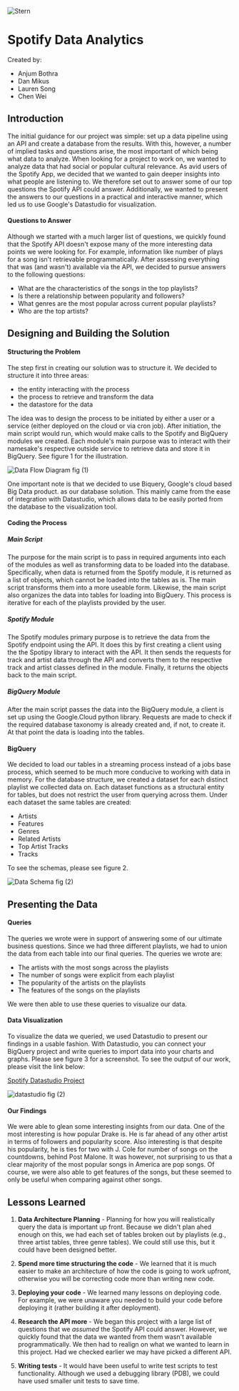 ![Stern](/assets/stern.png)

# Spotify Data Analytics

Created by:
* Anjum Bothra
* Dan Mikus
* Lauren Song
* Chen Wei

## Introduction

The initial guidance for our project was simple: set up a data pipeline using an API and create a database from the results. With this, however, a number of implied tasks and questions arise, the most important of which being what data to analyze. When looking for a project to work on, we wanted to analyze data that had social or popular cultural relevance. As avid users of the Spotify App, we decided that we wanted to gain deeper insights into what people are listening to. We therefore set out to answer some of our top questions the Spotify API could answer. Additionally, we wanted to present the answers to our questions in a practical and interactive manner, which led us to use Google's Datastudio for visualization.

#### Questions to Answer

Although we started with a much larger list of questions, we quickly found that the Spotify API doesn't expose many of the more interesting data points we were looking for. For example, information like number of plays for a song isn't retrievable programmatically. After assessing everything that was (and wasn't) available via the API, we decided to pursue answers to the following questions:

* What are the characteristics of the songs in the top playlists?
* Is there a relationship between popularity and followers?
* What genres are the most popular across current popular playlists?
* Who are the top artists?

## Designing and Building the Solution
#### Structuring the Problem

The step first in creating our solution was to structure it. We decided to structure it into three areas:
* the entity interacting with the process
* the process to retrieve and transform the data
* the datastore for the data

The idea was to design the process to be initiated by either a user or a service (either deployed on the cloud or via cron job). After initiation, the main script would run, which would make calls to the Spotify and BigQuery modules we created. Each module's main purpose was to interact with their namesake's respective outside service to retrieve data and store it in BigQuery. See figure 1 for the illustration.

![Data Flow Diagram](/assets/data_flow_diagram.png)
fig (1)

One important note is that we decided to use Biquery, Google's cloud based Big Data product. as our database solution. This mainly came from the ease of integration with Datastudio, which allows data to be easily ported from the database to the visualization tool.

#### Coding the Process
##### Main Script
The purpose for the main script is to pass in required arguments into each of the modules as well as transforming data to be loaded into the database. Specifically, when data is returned from the Spotify module, it is returned as a list of objects, which cannot be loaded into the tables as is. The main script transforms them into a more useable form. Likewise, the main script also organizes the data into tables for loading into BigQuery. This process is iterative for each of the playlists provided by the user.

##### Spotify Module
The Spotify modules primary purpose is to retrieve the data from the Spotify endpoint using the API. It does this by first creating a client using the the Spotipy library to interact with the API. It then sends the requests for track and artist data through the API and converts them to the respective track and artist classes defined in the module. Finally, it returns the objects back to the main script.

##### BigQuery Module
 After the main script passes the data into the BigQuery module, a client is set up using the Google.Cloud python library. Requests are made to check if the required database taxonomy is already created and, if not, to create it. At that point the data is loading into the tables.

#### BigQuery

We decided to load our tables in a streaming process instead of a jobs base process, which seemed to be much more conducive to working with data in memory. For the database structure, we created a dataset for each distinct playlist we collected data on. Each dataset functions as a structural entity for tables, but does not restrict the user from querying across them. Under each dataset the same tables are created:

* Artists
* Features
* Genres
* Related Artists
* Top Artist Tracks
* Tracks

To see the schemas, please see figure 2.

![Data Schema](/assets/Schema2.png)
fig (2)

## Presenting the Data
#### Queries

The queries we wrote were in support of answering some of our ultimate business questions. Since we had three different playlists, we had to union the data from each table into our final queries. The queries we wrote are:

* The artists with the most songs across the playlists
* The number of songs were explicit from each playlist
* The popularity of the artists on the playlists
* The features of the songs on the playlists

We were then able to use these queries to visualize our data.


#### Data Visualization

To visualize the data we queried, we used Datastudio to present our findings in a usable fashion. With Datastudio, you can connect your BigQuery project and write queries to import data into your charts and graphs. Please see figure 3 for a screenshot. To see the output of our work, please visit the link below:

[Spotify Datastudio Project](https://datastudio.google.com/reporting/1ELPtwKYgR3OrSuNjLelY04tmtFL4wuQS/page/JjCR)

![datastudio](/assets/datastudio.png)
fig (2)

#### Our Findings

We were able to glean some interesting insights from our data. One of the most interesting is how popular Drake is. He is far ahead of any other artist in terms of followers and popularity score. Also interesting is that despite his popularity, he is ties for two with J. Cole for number of songs on the countdowns, behind Post Malone. It was however, not surprising to us that a clear majority of the most popular songs in America are pop songs. Of course, we were also able to get features of the songs, but these seemed to only be useful when comparing against other songs.

## Lessons Learned
1. **Data Architecture Planning** - Planning for how you will realistically query the data is important up front. Because we didn't plan ahed enough on this, we had each set of tables broken out by playlists (e.g., three artist tables, three genre tables). We could still use this, but it could have been designed better.

2. **Spend more time structuring the code** - We learned that it is much easier to make an architecture of how the code is going to work upfront, otherwise you will be correcting code more than writing new code.

3. **Deploying your code** - We learned many lessons on deploying code. For example, we were unaware you needed to build your code before deploying it (rather building it after deployment).

4. **Research the API more** - We began this project with a large list of questions that we _assumed_ the Spotify API could answer. However, we quickly found that the data we wanted from them wasn't available programmatically. We then had to realign on what we wanted to learn in this project. Had we checked earlier we may have picked a different API.

5. **Writing tests** - It would have been useful to write test scripts to test functionality. Although we used a debugging library (PDB), we could have used smaller unit tests to save time.
